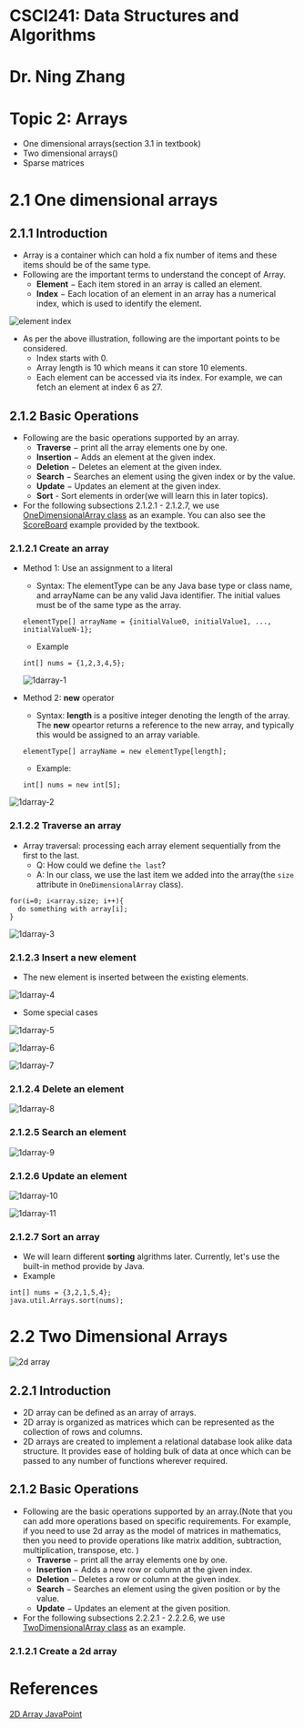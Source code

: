# CSCI241: Data Structures and Algorithms
# Dr. Ning Zhang
# Topic 2: Arrays
+ One dimensional arrays(section 3.1 in textbook)
+ Two dimensional arrays()
+ Sparse matrices

# 2.1 One dimensional arrays
## 2.1.1 Introduction
+ Array is a container which can hold a fix number of items and these items should be of the same type.
+ Following are the important terms to understand the concept of Array.
  - **Element** − Each item stored in an array is called an element.
  - **Index** − Each location of an element in an array has a numerical index, which is used to identify the element.
  
![element index](https://www.tutorialspoint.com/data_structures_algorithms/images/array_representation.jpg)

+ As per the above illustration, following are the important points to be considered.
  - Index starts with 0.
  - Array length is 10 which means it can store 10 elements.
  - Each element can be accessed via its index. For example, we can fetch an element at index 6 as 27.
  
## 2.1.2 Basic Operations
+ Following are the basic operations supported by an array.
  - **Traverse** − print all the array elements one by one.
  - **Insertion** − Adds an element at the given index.
  - **Deletion** − Deletes an element at the given index.
  - **Search** − Searches an element using the given index or by the value.
  - **Update** − Updates an element at the given index.
  - **Sort** - Sort elements in order(we will learn this in later topics).
+ For the following subsections 2.1.2.1 - 2.1.2.7, we use [OneDimensionalArray class](https://replit.com/@ZhangNing1/CSCI241NingZhang#CSCI241/OneDimensionalArray.java) as an example. You can also see the [ScoreBoard](https://replit.com/@ZhangNing1/CSCI241NingZhang#dsaj/arrays/Scoreboard.java) example provided by the textbook.
### 2.1.2.1 Create an array
+ Method 1: Use an assignment to a literal
  - Syntax: The elementType can be any Java base type or class name, and arrayName can be any valid Java identifier. The initial values must be of the same type as the array.
  ~~~~
  elementType[] arrayName = {initialValue0, initialValue1, ..., initialValueN-1};
  ~~~~
  - Example
  ~~~~
  int[] nums = {1,2,3,4,5};
  ~~~~
  
  ![1darray-1](../Resources/1darray-1.png)
  
+ Method 2: **new** operator
  - Syntax: **length** is a positive integer denoting the length of the array. The **new** opeartor returns a reference to the new array, and typically this would be assigned to an array variable.
  ~~~~
  elementType[] arrayName = new elementType[length];
  ~~~~
  - Example:
  ~~~~
  int[] nums = new int[5];
  ~~~~
  
 ![1darray-2](../Resources/1darray-2.png)
    
### 2.1.2.2 Traverse an array
+ Array traversal: processing each array element sequentially from the first to the last.
  - Q: How could we define `the last`?
  - A: In our class, we use the last item we added into the array(the `size` attribute in `OneDimensionalArray` class).
~~~~
for(i=0; i<array.size; i++){
  do something with array[i];
}
~~~~

![1darray-3](../Resources/1darray-3.png)


### 2.1.2.3 Insert a new element
+ The new element is inserted between the existing elements.

![1darray-4](../Resources/1darray-4.png)

+ Some special cases

![1darray-5](../Resources/1darray-5.png)

![1darray-6](../Resources/1darray-6.png)

![1darray-7](../Resources/1darray-7.png)
  
### 2.1.2.4 Delete an element

![1darray-8](../Resources/1darray-8.png)

### 2.1.2.5 Search an element

![1darray-9](../Resources/1darray-9.png)

### 2.1.2.6 Update an element

![1darray-10](../Resources/1darray-10.png)

![1darray-11](../Resources/1darray-11.png)

### 2.1.2.7 Sort an array
+ We will learn different **sorting** algrithms later. Currently, let's use the built-in method provide by Java.
+ Example
~~~~~
int[] nums = {3,2,1,5,4};
java.util.Arrays.sort(nums);
~~~~~

# 2.2 Two Dimensional Arrays

![2d array](https://www.researchgate.net/profile/Tarfa-Hamed/publication/348960574/figure/fig1/AS:986686548877312@1612255813247/2D-array-with-three-rows-and-four-columns.png)

## 2.2.1 Introduction
+ 2D array can be defined as an array of arrays.
+ 2D array is organized as matrices which can be represented as the collection of rows and columns.
+ 2D arrays are created to implement a relational database look alike data structure. It provides ease of holding bulk of data at once which can be passed to any number of functions wherever required.

## 2.1.2 Basic Operations
+ Following are the basic operations supported by an array.(Note that you can add more operations based on specific requirements. For example, if you need to use 2d array as the model of matrices in mathematics, then you need to provide operations like matrix addition, subtraction, multiplication, transpose, etc. )
  - **Traverse** − print all the array elements one by one.
  - **Insertion** − Adds a new row or column at the given index.
  - **Deletion** − Deletes a row or column at the given index.
  - **Search** − Searches an element using the given position or by the value.
  - **Update** − Updates an element at the given position.
+ For the following subsections 2.2.2.1 - 2.2.2.6, we use [TwoDimensionalArray class](https://replit.com/@ZhangNing1/CSCI241NingZhang#CSCI241/TwoDimensionalArray.java) as an example.
### 2.1.2.1 Create a 2d array

# References
[2D Array JavaPoint](https://www.javatpoint.com/data-structure-2d-array)
